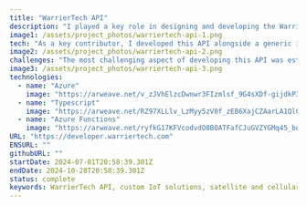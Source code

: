 ```yaml
---
title: "WarrierTech API"
description: "I played a key role in designing and developing the WarrierTech API, which provides a robust suite of APIs for seamless integration of WarrierTech and third-party IoT devices across diverse platforms. Covering WarrierTech's satellite and cellular solutions, these APIs support applications in telematics, environmental monitoring, industrial management, and more. They allow for easy retrieval of device data, configuration updates, and control over actuators, as well as access to a wide array of digital and analog sensors. Secure cloud storage enables developers to reliably access device information and data through these APIs."
image1: /assets/project_photos/warriertech-api-1.png
tech: "As a key contributor, I developed this API alongside a generic interface for consuming it. Using Azure Functions, Azure API Gateway, and CosmosDB, this API delivers a secure, structured way for customers to seamlessly access their sensor data."
image2: /assets/project_photos/warriertech-api-2.png
challenges: "The most challenging aspect of developing this API was establishing a flexible data format to handle the unique sensors on each IoT device. To achieve both adaptability and structure, we implemented a flexible JSON format and selected CosmosDB for its scalability and suitability for diverse data structures."
image3: /assets/project_photos/warriertech-api-3.png
technologies:
  - name: "Azure"
    image: "https://arweave.net/v_zJVhElzcDwnwr3FIzmlsf_9G4sXDf-gijdkP3GA0Y"
  - name: "Typescript"
    image: "https://arweave.net/RZ97XLLlv_LzMyy5zV0f_zEB6XajCZAarLA1QlCiiEA"
  - name: "Azure Functions"
    image: "https://arweave.net/ryfkG17KFVcodvdO8BOATFafCJuGVZYGMq45_boKkIo"
URL: "https://developer.warriertech.com"
ENSURL: ""
githubURL: ""
startDate: 2024-07-01T20:58:39.301Z
endDate: 2024-10-28T20:58:39.301Z
status: complete
keywords: WarrierTech API, custom IoT solutions, satellite and cellular IoT, IoT data integration, environmental monitoring IoT, telematics API, industrial IoT API, Azure Functions, CosmosDB, secure IoT data, flexible JSON API, third-party IoT integration, digital and analog sensor API, device management IoT, cloud IoT storage, Devin Davis
---
```

